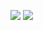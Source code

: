 
![](https://media1.tenor.com/m/rgJleMzUa8MAAAAC/bailes.gif)
![](https://media1.tenor.com/m/0kdChdjnVf8AAAAC/jiji-cat.gif)
